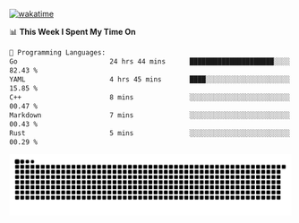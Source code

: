 [![wakatime](https://wakatime.com/badge/user/384f91c6-4eee-411f-8f3b-1b691f58a544.svg)](https://wakatime.com/@384f91c6-4eee-411f-8f3b-1b691f58a544)

<!--START_SECTION:waka-->
📊 **This Week I Spent My Time On** 

```text
💬 Programming Languages: 
Go                       24 hrs 44 mins      █████████████████████░░░░   82.43 % 
YAML                     4 hrs 45 mins       ████░░░░░░░░░░░░░░░░░░░░░   15.85 % 
C++                      8 mins              ░░░░░░░░░░░░░░░░░░░░░░░░░   00.47 % 
Markdown                 7 mins              ░░░░░░░░░░░░░░░░░░░░░░░░░   00.43 % 
Rust                     5 mins              ░░░░░░░░░░░░░░░░░░░░░░░░░   00.29 % 
```


<!--END_SECTION:waka-->

<picture>
  <source media="(prefers-color-scheme: dark)" srcset="https://raw.githubusercontent.com/fuwx295/fuwx295/output/github-contribution-grid-snake-dark.svg">
  <source media="(prefers-color-scheme: light)" srcset="https://raw.githubusercontent.com/fuwx295/fuwx295/output/github-contribution-grid-snake.svg">
  <img alt="github contribution grid snake animation" src="https://raw.githubusercontent.com/fuwx295/fuwx295/output/github-contribution-grid-snake.svg">
</picture>

